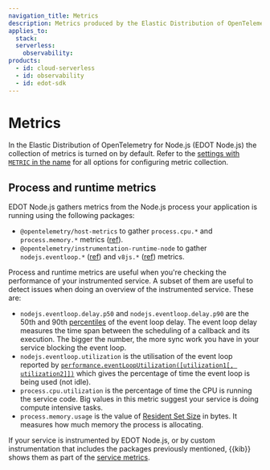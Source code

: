 ```yaml
---
navigation_title: Metrics
description: Metrics produced by the Elastic Distribution of OpenTelemetry Node.js (EDOT Node.js).
applies_to:
  stack:
  serverless:
    observability:
products:
  - id: cloud-serverless
  - id: observability
  - id: edot-sdk
---
```


# Metrics

In the Elastic Distribution of OpenTelemetry for Node.js (EDOT Node.js) the collection of metrics is turned on by default. Refer to the [settings with `METRIC` in the name](/reference/edot-sdks/nodejs/configuration.md) for all options for configuring metric collection.

## Process and runtime metrics

EDOT Node.js gathers metrics from the Node.js process your application is
running using the following packages:

- `@opentelemetry/host-metrics` to gather `process.cpu.*` and `process.memory.*` metrics ([ref](https://github.com/open-telemetry/semantic-conventions/blob/80988c54712ee336cb3a6240b8845e9dfa8c9f49/docs/system/process-metrics.md?plain=1#L22)).
- `@opentelemetry/instrumentation-runtime-node` to gather `nodejs.eventloop.*` ([ref](https://github.com/open-telemetry/semantic-conventions/blob/80988c54712ee336cb3a6240b8845e9dfa8c9f49/model/nodejs/metrics.yaml)) and `v8js.*` ([ref](https://github.com/open-telemetry/semantic-conventions/blob/80988c54712ee336cb3a6240b8845e9dfa8c9f49/model/v8js/metrics.yaml)) metrics.

Process and runtime metrics are useful when you're checking the performance of your instrumented service.
A subset of them are useful to detect issues when doing an overview of the instrumented service. These are:

- `nodejs.eventloop.delay.p50` and `nodejs.eventloop.delay.p90` are the
  50th and 90th [percentiles](https://en.wikipedia.org/wiki/Percentile) of
  the event loop delay. The event loop delay measures the time span between
  the scheduling of a callback and its execution. The bigger the number,
  the more sync work you have in your service blocking the event loop.
- `nodejs.eventloop.utilization` is the utilisation of the event loop reported
  by [`performance.eventLoopUtilization([utilization1[, utilization2]])`](https://nodejs.org/api/perf_hooks.html#performanceeventlooputilizationutilization1-utilization2) which gives
  the percentage of time the event loop is being used (not idle).
- `process.cpu.utilization` is the percentage of time the CPU is running
  the service code. Big values in this metric suggest your service is doing
  compute intensive tasks.
- `process.memory.usage` is the value of [Resident Set Size](https://nodejs.org/api/process.html#processmemoryusagerss) in bytes. It
  measures how much memory the process is allocating.

If your service is instrumented by EDOT Node.js, or by custom instrumentation that includes the packages previously mentioned,
{{kib}} shows them as part of the [service metrics](docs-content://solutions/observability/apm/metrics-ui.md).
